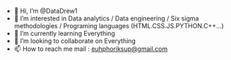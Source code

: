 - 👋 Hi, I’m @DataDrew1
- 👀 I’m interested in Data analytics / Data engineering / Six sigma methodologies / Programing languages (HTML.CSS.JS.PYTHON.C++...)
- 🌱 I’m currently learning Everything 
- 💞️ I’m looking to collaborate on Everything
- 📫 How to reach me mail : euhphoriksup@gmail.com

<!---
DataDrew1/DataDrew1 is a ✨ special ✨ repository because its `README.md` (this file) appears on your GitHub profile.
You can click the Preview link to take a look at your changes.
--->

